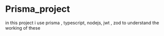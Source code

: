 # Prisma_project
in this project i use prisma , typescript, nodejs, jwt , zod to understand the working of these
